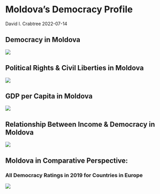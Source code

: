 Moldova’s Democracy Profile
================
David I. Crabtree
2022-07-14

## Democracy in Moldova

![](C:\Users\David\Desktop\PROGRA~1\FILESA~1\CFSS\hw06\reports\MOLDOV~1/figure-gfm/Demscore-1.png)<!-- -->

## Political Rights & Civil Liberties in Moldova

![](C:\Users\David\Desktop\PROGRA~1\FILESA~1\CFSS\hw06\reports\MOLDOV~1/figure-gfm/Political%20Rights%20&%20Civil%20Libs-1.png)<!-- -->

## GDP per Capita in Moldova

![](C:\Users\David\Desktop\PROGRA~1\FILESA~1\CFSS\hw06\reports\MOLDOV~1/figure-gfm/GDP%20per%20Capita-1.png)<!-- -->

## Relationship Between Income & Democracy in Moldova

![](C:\Users\David\Desktop\PROGRA~1\FILESA~1\CFSS\hw06\reports\MOLDOV~1/figure-gfm/Income%20&%20Dem-1.png)<!-- -->

## Moldova in Comparative Perspective:

### All Democracy Ratings in 2019 for Countries in Europe

![](C:\Users\David\Desktop\PROGRA~1\FILESA~1\CFSS\hw06\reports\MOLDOV~1/figure-gfm/Democracy%20in%20Comparative%20Perspective-1.png)<!-- -->
